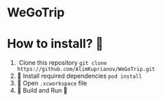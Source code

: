 # WeGoTrip


# How to install? 🤔
1. ️ Clone this repository
`git clone https://github.com/AlimKuprianov/WeGoTrip.git`
2. 💽 Install required dependencies
`pod install`
3. 🍾 Open `.xcworkspace` file
4. 🔨 Build and Run 🏃
